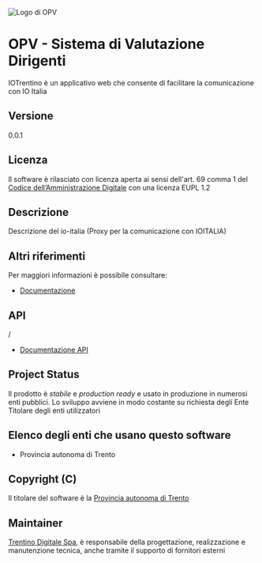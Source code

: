 ![Logo di OPV](Logo-OPV.png)

# OPV - Sistema di Valutazione Dirigenti 

IOTrentino è un applicativo web che consente di facilitare la comunicazione con IO Italia

## Versione 
0.0.1

## Licenza
Il software è rilasciato con licenza aperta ai sensi dell'art. 69 comma 1 del [Codice dell’Amministrazione Digitale](https://cad.readthedocs.io/) con una licenza EUPL 1.2


## Descrizione

Descrizione del io-italia (Proxy per la comunicazione con IOITALIA)  

## Altri riferimenti

Per maggiori informazioni è possibile consultare: 

 * [Documentazione](https://github.com/informaticatrentina/io-trentino/README.md)

## API 
/
 * [Documentazione API](https://github.com/informaticatrentina/io-trentino/README.md)


## Project Status

Il prodotto è *stabile* e *production ready* e usato in produzione in numerosi enti pubblici. 
Lo sviluppo avviene in modo costante su richiesta degli Ente Titolare degli enti utilizzatori

## Elenco degli enti che usano questo software
  - Provincia autonoma di Trento 

## Copyright (C)

Il titolare del software è la [Provincia autonoma di Trento](https://www.provincia.trento.it)

## Maintainer

[Trentino Digitale Spa](https://www.trentinodigitale.it/), è responsabile della progettazione, realizzazione e manutenzione tecnica, anche tramite il supporto di fornitori esterni





